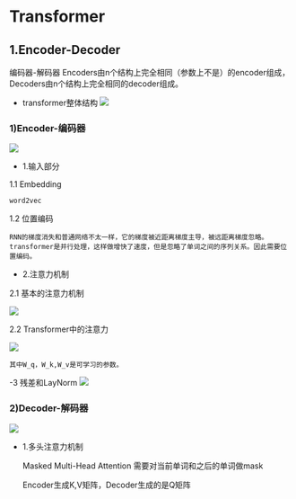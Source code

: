 # Transformer
## 1.Encoder-Decoder
编码器-解码器
Encoders由n个结构上完全相同（参数上不是）的encoder组成，Decoders由n个结构上完全相同的decoder组成。

- transformer整体结构
![](https://github.com/SGmitJay/git-repository.git/Transformer学习/transformer结构.png)

### 1)Encoder-编码器
![](https://github.com/SGmitJay/git-repository.git/Transformer学习/Encoder.png)
- 1.输入部分

1.1 Embedding

    word2vec
1.2 位置编码

    RNN的梯度消失和普通网络不太一样，它的梯度被近距离梯度主导，被远距离梯度忽略。
    transformer是并行处理，这样做增快了速度，但是忽略了单词之间的序列关系。因此需要位置编码。
- 2.注意力机制

2.1 基本的注意力机制

![](https://github.com/SGmitJay/git-repository.git/Transformer学习/Attention机制.png)

2.2 Transformer中的注意力

![](https://github.com/SGmitJay/git-repository.git/Transformer学习/TRM中的注意力.png)

    其中W_q，W_k,W_v是可学习的参数。
-3 残差和LayNorm
![](https://github.com/SGmitJay/git-repository.git/Transformer学习/残差详解.png)

### 2)Decoder-解码器

![](https://github.com/SGmitJay/git-repository.git/Transformer学习/Decoder.png)

- 1.多头注意力机制

    Masked Multi-Head Attention
    需要对当前单词和之后的单词做mask

    Encoder生成K,V矩阵，Decoder生成的是Q矩阵